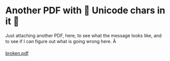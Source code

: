 # Another PDF with 🎉 Unicode chars in it 🍿

Just attaching another PDF, here, to see what the message looks like,
and to see if I can figure out what is going wrong here.    Ã


[broken.pdf](broken.pdf)